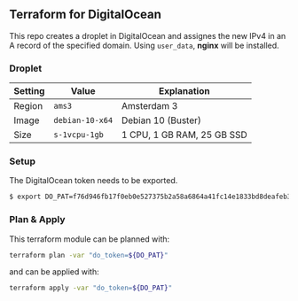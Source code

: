 ## Terraform for DigitalOcean

This repo creates a droplet in DigitalOcean and assignes the new IPv4 in an A record of the specified domain.
Using `user_data`, **nginx** will be installed.

### Droplet

| Setting  | Value           | Explanation                | 
| -------- | --------------- | -------------------------- |
| Region   | `ams3`          | Amsterdam 3                |
| Image    | `debian-10-x64` | Debian 10 (Buster)         |
| Size     | `s-1vcpu-1gb`   | 1 CPU, 1 GB RAM, 25 GB SSD |

### Setup

The DigitalOcean token needs to be exported.

```bash
$ export DO_PAT=f76d946fb17f0eb0e527375b2a58a6864a41fc14e1833bd8deafeb38d836f075
```

### Plan & Apply

This terraform module can be planned with:

```bash
terraform plan -var "do_token=${DO_PAT}"
```

and can be applied with:

```bash
terraform apply -var "do_token=${DO_PAT}"
```